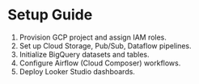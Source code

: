 # Setup Guide

1. Provision GCP project and assign IAM roles.
2. Set up Cloud Storage, Pub/Sub, Dataflow pipelines.
3. Initialize BigQuery datasets and tables.
4. Configure Airflow (Cloud Composer) workflows.
5. Deploy Looker Studio dashboards.
